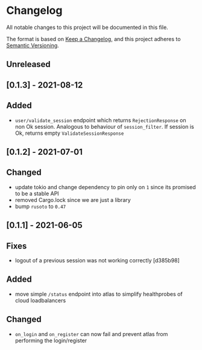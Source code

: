 # Changelog

All notable changes to this project will be documented in this file.

The format is based on [Keep a Changelog](https://keepachangelog.com/en/1.0.0/),
and this project adheres to [Semantic Versioning](https://semver.org/spec/v2.0.0.html).

## Unreleased

## [0.1.3] - 2021-08-12

## Added

- `user/validate_session` endpoint which returns `RejectionResponse` on non Ok session. Analogous to behaviour of `session_filter`.
If session is Ok, returns empty `ValidateSessionResponse`

## [0.1.2] - 2021-07-01

## Changed

- update tokio and change dependency to pin only on `1` since its promised to be a stable API
- removed Cargo.lock since we are just a library
- bump `rusoto` to `0.47`

## [0.1.1] - 2021-06-05

## Fixes

- logout of a previous session was not working correctly [d385b98]

## Added

- move simple `/status` endpoint into atlas to simplify healthprobes of cloud loadbalancers

## Changed

- `on_login` and `on_register` can now fail and prevent atlas from performing the login/register
